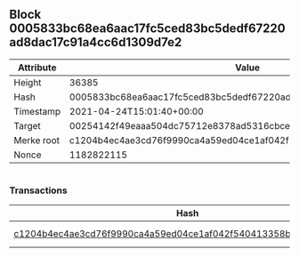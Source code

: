 ## Block 0005833bc68ea6aac17fc5ced83bc5dedf67220ad8dac17c91a4cc6d1309d7e2

Attribute | Value
--- | ---
Height | 36385
Hash | 0005833bc68ea6aac17fc5ced83bc5dedf67220ad8dac17c91a4cc6d1309d7e2
Timestamp | 2021-04-24T15:01:40+00:00
Target | 00254142f49eaaa504dc75712e8378ad5316cbcead634704b3734b6271167cc4
Merke root | c1204b4ec4ae3cd76f9990ca4a59ed04ce1af042f540413358bc9a27ec0cad11
Nonce | 1182822115

```

```

### Transactions

Hash | Amount
--- | ---
[c1204b4ec4ae3cd76f9990ca4a59ed04ce1af042f540413358bc9a27ec0cad11](c1204b4ec4ae3cd76f9990ca4a59ed04ce1af042f540413358bc9a27ec0cad11.md) | 10.00000000 SKEPTI 
